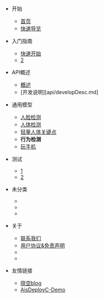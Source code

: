 <!-- docs/_sidebar.md -->

* 开始

    * [首页](README)
    * [快速导览]()

* 入门指南

    * [快速开始](start/quick-start)
    * [2]()

* API概述

    * [概述](api/overview)
    * [开发说明][api/developDesc.md]

* 通用模型
    * [人脸检测](api/general/human/face/det)
    * [人体检测](api/general/human/person/det)
    * [轻量人体关键点](api/general/human/person/pose)
    * **行为检测**
    * [玩手机](api/general/human/person/hold_phone)

* 测试

    * [1](setup/game)
    * [2](setup/java)

* 未分类

    * [](undefind/)
    * [](undefind/)
    * [](undefind/)

* 关于

    * [联系我们](undefind/)
    * [用户协议&免责声明](about/license)
    * [](undefind/)
    * [](undefind/)

* 友情链接

    * [晓空blog](https://blog.moeworld.tech)
    * [AisDeployC-Demo](https://github.com/JinghuiZhou/AisDeployC-Demo)

